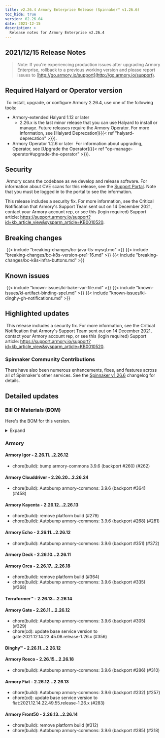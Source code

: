 ```yaml
---
title: v2.26.4 Armory Enterprise Release (Spinnaker™ v1.26.6)
toc_hide: true
version: 02.26.04
date: 2021-12-15
description: >
  Release notes for Armory Enterprise v2.26.4
---
```


## 2021/12/15 Release Notes

> Note: If you're experiencing production issues after upgrading Armory Enterprise, rollback to a previous working version and please report issues to [http://go.armory.io/support](http://go.armory.io/support).

## Required Halyard or Operator version
​
To install, upgrade, or configure Armory 2.26.4, use one of the following tools:
​
- Armory-extended Halyard 1.12 or later
  - 2.26.x is the last minor release that you can use Halyard to install or manage. Future releases require the Armory Operator. For more information, see [Halyard Deprecation]({{< ref "halyard-deprecation" >}}).
​
- Armory Operator 1.2.6 or later
​
   For information about upgrading, Operator, see [Upgrade the Operator]({{< ref "op-manage-operator#upgrade-the-operator" >}}).
​
​
## Security
​
Armory scans the codebase as we develop and release software. For information about CVE scans for this release, see the [Support Portal](https://support.armory.io/support?id=kb_article_view&sysparm_article=KB0010414). Note that you must be logged in to the portal to see the information.

This release includes a security fix. For more information, see the Critical Notification that Armory's Support Team sent out on 14 December 2021, contact your Armory account rep, or see this (login required) Support article: https://support.armory.io/support?id=kb_article_view&sysparm_article=KB0010520.
​
## Breaking changes
<!-- Copy/paste from the previous version if there are recent ones. We can drop breaking changes after 3 minor versions. Add new ones from OSS and Armory. -->
​
{{< include "breaking-changes/bc-java-tls-mysql.md" >}}
​
{{< include "breaking-changes/bc-k8s-version-pre1-16.md" >}}
​
{{< include "breaking-changes/bc-k8s-infra-buttons.md" >}}
​
## Known issues
<!-- Copy/paste known issues from the previous version if they're not fixed. Add new ones from OSS and Armory. If there aren't any issues, state that so readers don't think we forgot to fill out this section. -->
​
{{< include "known-issues/ki-bake-var-file.md" >}}
{{< include "known-issues/ki-artifact-binding-spel.md" >}}
{{< include "known-issues/ki-dinghy-gh-notifications.md" >}}
​
## Highlighted updates
​
This release includes a security fix. For more information, see the Critical Notification that Armory's Support Team sent out on 14 December 2021, contact your Armory account rep, or see this (login required) Support article: https://support.armory.io/support?id=kb_article_view&sysparm_article=KB0010520.

###  Spinnaker Community Contributions

There have also been numerous enhancements, fixes, and features across all of Spinnaker's other services. See the
[Spinnaker v1.26.6](https://www.spinnaker.io/changelogs/1.26.6-changelog/) changelog for details.

## Detailed updates

### Bill Of Materials (BOM)

Here's the BOM for this version.
<details><summary>Expand</summary>
<pre class="highlight">
<code>version: 2.26.4
timestamp: "2021-12-15 17:47:54"
services:
    clouddriver:
        commit: 18729608df655fa9ffdf28a968e4bdf22e140e59
        version: 2.26.24
    deck:
        commit: 198d62eae2710dceed1f462e50a183abba613fef
        version: 2.26.11
    dinghy:
        commit: d1406fad85771d7f44a266d3302d6195c00d7ec2
        version: 2.26.12
    echo:
        commit: ce4f4ed265be8cb746784c6fd4bed7bf5156107e
        version: 2.26.12
    fiat:
        commit: e46182a670fc9bac7c02f809df7ffe65c89ba148
        version: 2.26.13
    front50:
        commit: 7e14c30538a9b97468aba0360408abf4a06bc0dd
        version: 2.26.14
    gate:
        commit: 41c92b2d613e47521c60d2c9036504ff405fbb91
        version: 2.26.12
    igor:
        commit: 889135384533cd723c0a6377a37a7365cf92a8b2
        version: 2.26.12
    kayenta:
        commit: 2403ad86e76898a65939ebdf879bf287fa8b1429
        version: 2.26.13
    monitoring-daemon:
        version: 2.26.0
    monitoring-third-party:
        version: 2.26.0
    orca:
        commit: 624af61e6bf75bc92e67a6bef6439f8ae29ec79a
        version: 2.26.18
    rosco:
        commit: cbb42562fad6583e6efcb24a7378cb6fd84668f0
        version: 2.26.18
    terraformer:
        commit: 2dc177734c1445252dfeb3b8353ce94596c8a4c3
        version: 2.26.14
dependencies:
    redis:
        version: 2:2.8.4-2
artifactSources:
    dockerRegistry: docker.io/armory
</code>
</pre>
</details>

### Armory


#### Armory Igor - 2.26.11...2.26.12

  - chore(build): bump armory-commons 3.9.6 (backport #260) (#262)

#### Armory Clouddriver - 2.26.20...2.26.24

  - chore(build): Autobump armory-commons: 3.9.6 (backport #364) (#458)

#### Armory Kayenta - 2.26.12...2.26.13

  - chore(build): remove platform build (#279)
  - chore(build): Autobump armory-commons: 3.9.6 (backport #268) (#281)

#### Armory Echo - 2.26.11...2.26.12

  - chore(build): Autobump armory-commons: 3.9.6 (backport #351) (#372)

#### Armory Deck - 2.26.10...2.26.11


#### Armory Orca - 2.26.17...2.26.18

  - chore(build): remove platform build (#364)
  - chore(build): Autobump armory-commons: 3.9.6 (backport #335) (#368)

#### Terraformer™ - 2.26.13...2.26.14


#### Armory Gate - 2.26.11...2.26.12

  - chore(build): Autobump armory-commons: 3.9.6 (backport #305) (#329)
  - chore(cd): update base service version to gate:2021.12.14.23.45.08.release-1.26.x (#356)

#### Dinghy™ - 2.26.11...2.26.12


#### Armory Rosco - 2.26.15...2.26.18

  - chore(build): Autobump armory-commons: 3.9.6 (backport #286) (#310)

#### Armory Fiat - 2.26.12...2.26.13

  - chore(build): Autobump armory-commons: 3.9.6 (backport #232) (#257)
  - chore(cd): update base service version to fiat:2021.12.14.22.49.55.release-1.26.x (#283)

#### Armory Front50 - 2.26.13...2.26.14

  - chore(build): remove platform build (#312)
  - chore(build): Autobump armory-commons: 3.9.6 (backport #285) (#318)
